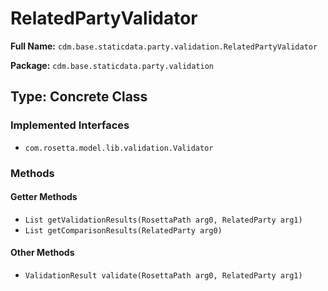 # RelatedPartyValidator

**Full Name:** `cdm.base.staticdata.party.validation.RelatedPartyValidator`

**Package:** `cdm.base.staticdata.party.validation`

## Type: Concrete Class

### Implemented Interfaces

- `com.rosetta.model.lib.validation.Validator`

### Methods

#### Getter Methods

- `List getValidationResults(RosettaPath arg0, RelatedParty arg1)`
- `List getComparisonResults(RelatedParty arg0)`

#### Other Methods

- `ValidationResult validate(RosettaPath arg0, RelatedParty arg1)`

